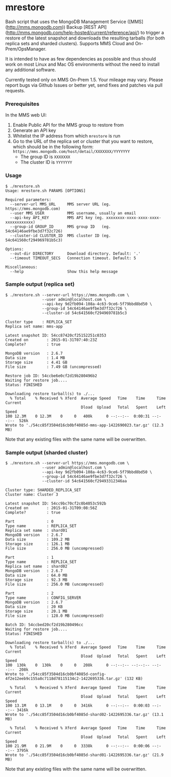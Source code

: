 # mrestore

Bash script that uses the MongoDB Management Service ([MMS]
(http://mms.mongodb.com)) Backup [REST API]
(http://mms.mongodb.com/help-hosted/current/reference/api/) to trigger a
restore of the latest snapshot and downloads the resulting tarballs (for both
replica sets and sharded clusters). Supports MMS Cloud and On-Prem/OpsManager.

It is intended to have as few dependencies as possible and thus should work on
most Linux and Mac OS environments without the need to install any additional
software.

Currently tested only on MMS On-Prem 1.5. Your mileage may vary. Please report
bugs via Github Issues or better yet, send fixes and patches via pull requests.

### Prerequisites

In the MMS web UI:

  1. Enable Public API for the MMS group to restore from
  2. Generate an API key
  3. Whitelist the IP address from which `mrestore` is run
  4. Go to the URL of the replica set or cluster that you want to restore,
     which should be in the following form:
     `https://mms.mongodb.com/host/detail/XXXXXXX/YYYYYYY`
     - The group ID is `XXXXXXX`
     - The cluster ID is `YYYYYYY`

### Usage

    $ ./mrestore.sh
    Usage: mrestore.sh PARAMS [OPTIONS]

    Required parameters:
      --server-url MMS_URL     MMS server URL (eg. https://mms.mongodb.com)
      --user MMS_USER          MMS username, usually an email
      --api-key API_KEY        MMS API key (eg. xxxxxxxx-xxxx-xxxx-xxxx-xxxxxxxxxxxx)
      --group-id GROUP_ID      MMS group ID   (eg. 54c64146ae9fbe3d7f32c726)
      --cluster-id CLUSTER_ID  MMS cluster ID (eg. 54c641560cf294969781b5c3)

    Options:
      --out-dir DIRECTORY      Download directory. Default: '.'
      --timeout TIMEOUT_SECS   Connection timeout. Default: 5

    Miscellaneous:
      --help                   Show this help message


### Sample output (replica set)

    $ ./mrestore.sh --server-url https://mms.mongodb.com \
                    --user admin@localhost.com \
                    --api-key 9d2fb094-108a-4c63-9ce6-5f79bbd8bd50 \
                    --group-id 54c64146ae9fbe3d7f32c726 \
                    --cluster-id 54c641560cf294969781b5c3

    Cluster type    : REPLICA_SET
    Replica set name: mms-app

    Latest snapshot ID: 54cc87420cf25152251c0353
    Created on        : 2015-01-31T07:40:23Z
    Complete?         : true

    MongoDB version   : 2.6.7
    Data size         : 1.4 MB
    Storage size      : 4.41 GB
    File size         : 7.49 GB (uncompressed)

    Restore job ID: 54ccbe6e0cf2d19b280496b2
    Waiting for restore job....
    Status: FINISHED

    Downloading restore tarball(s) to ./...
      % Total    % Received % Xferd  Average Speed   Time    Time     Time  Current
                                     Dload  Upload   Total   Spent    Left  Speed
    100 12.3M    0 12.3M    0     0   400k      0 --:--:--  0:00:31 --:--:--  526k
    Wrote to './54cc85f3504d16cb0bf4085d-mms-app-1422690023.tar.gz' (12.3 MB)

Note that any existing files with the same name will be overwritten.

### Sample output (sharded cluster)

    $ ./mrestore.sh --server-url https://mms.mongodb.com \
                    --user admin@localhost.com \
                    --api-key 9d2fb094-108a-4c63-9ce6-5f79bbd8bd50 \
                    --group-id 54c64146ae9fbe3d7f32c726 \
                    --cluster-id 54c641560cf29493312346aa

    Cluster type: SHARDED_REPLICA_SET
    Cluster name: Cluster 3

    Latest snapshot ID: 54cc9bc70cf2c0b4053c592b
    Created on        : 2015-01-31T09:08:56Z
    Complete?         : true

    Part              : 0
    Type name         : REPLICA_SET
    Replica set name  : shard01
    MongoDB version   : 2.6.7
    Data size         : 109.2 MB
    Storage size      : 126.1 MB
    File size         : 256.0 MB (uncompressed)

    Part              : 1
    Type name         : REPLICA_SET
    Replica set name  : shard02
    MongoDB version   : 2.6.7
    Data size         : 64.0 MB
    Storage size      : 92.3 MB
    File size         : 256.0 MB (uncompressed)

    Part              : 2
    Type name         : CONFIG_SERVER
    MongoDB version   : 2.6.7
    Data size         : 20 KB
    Storage size      : 20.1 MB
    File size         : 128.0 MB (uncompressed)

    Batch ID: 54ccbed20cf2d19b280496cc
    Waiting for restore job....
    Status: FINISHED

    Downloading restore tarball(s) to ./...
      % Total    % Received % Xferd  Average Speed   Time    Time     Time  Current
                                     Dload  Upload   Total   Spent    Left  Speed
    100  130k    0  130k    0     0   208k      0 --:--:-- --:--:-- --:--:--  208k
    Wrote to './54cc85f3504d16cb0bf4085d-config-4f2e12eeb9c155a8c7118d78115134c2-1422695336.tar.gz' (132 KB)

      % Total    % Received % Xferd  Average Speed   Time    Time     Time  Current
                                     Dload  Upload   Total   Spent    Left  Speed
    100 13.1M    0 13.1M    0     0  3416k      0 --:--:--  0:00:03 --:--:-- 3416k
    Wrote to './54cc85f3504d16cb0bf4085d-shard02-1422695336.tar.gz' (13.1 MB)

      % Total    % Received % Xferd  Average Speed   Time    Time     Time  Current
                                     Dload  Upload   Total   Spent    Left  Speed
    100 21.9M    0 21.9M    0     0  3338k      0 --:--:--  0:00:06 --:--:-- 3795k
    Wrote to './54cc85f3504d16cb0bf4085d-shard01-1422695336.tar.gz' (21.9 MB)

Note that any existing files with the same name will be overwritten.
